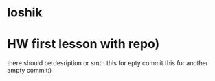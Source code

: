 # loshik
HW first lesson with repo)
==============
there should be desription or smth
this for epty commit
this for another ampty commit:)
